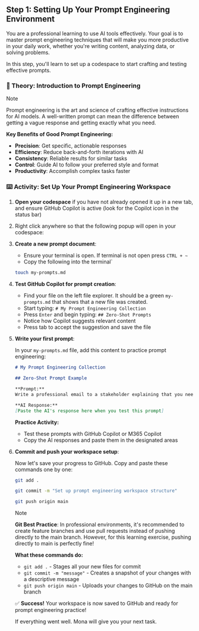## Step 1: Setting Up Your Prompt Engineering Environment

You are a professional learning to use AI tools effectively. Your goal is to master prompt engineering techniques that will make you more productive in your daily work, whether you're writing content, analyzing data, or solving problems.

In this step, you'll learn to set up a codespace to start crafting and testing effective prompts.

### 📖 Theory: Introduction to Prompt Engineering

> [!NOTE]
> Prompt engineering is the art and science of crafting effective instructions for AI models. A well-written prompt can mean the difference between getting a vague response and getting exactly what you need.

**Key Benefits of Good Prompt Engineering:**

- **Precision**: Get specific, actionable responses
- **Efficiency**: Reduce back-and-forth iterations with AI
- **Consistency**: Reliable results for similar tasks
- **Control**: Guide AI to follow your preferred style and format
- **Productivity**: Accomplish complex tasks faster

### ⌨️ Activity: Set Up Your Prompt Engineering Workspace

1. **Open your codespace** if you have not already opened it up in a new tab, and ensure GitHub Copilot is active (look for the Copilot icon in the status bar)

2. Right click anywhere so that the following popup will open in your codespace:

3. **Create a new prompt document**:
   - Ensure your terminal is open. If terminal is not open press `CTRL + ~`
   - Copy the following into the terminal`
   ```bash
   touch my-prompts.md
   ```

4. **Test GitHub Copilot for prompt creation**:
   - Find your file on the left file explorer. It should be a green `my-prompts.md` that shows that a new file was created.
   - Start typing: `# My Prompt Engineering Collection`
   - Press `Enter` and begin typing: `## Zero-Shot Prompts`
   - Notice how Copilot suggests relevant content
   - Press tab to accept the suggestion and save the file

5. **Write your first prompt**:
   
   In your `my-prompts.md` file, add this content to practice prompt engineering:
   
   ```markdown
   # My Prompt Engineering Collection
   
   ## Zero-Shot Prompt Example
   
   **Prompt:**
   Write a professional email to a stakeholder explaining that you need more information for the new WhatsApp project to do a thorough requirement analysis.
   
   **AI Response:**
   [Paste the AI's response here when you test this prompt]
   ```
   **Practice Activity:** 
   - Test these prompts with GitHub Copilot or M365 Copilot
   - Copy the AI responses and paste them in the designated areas

5. **Commit and push your workspace setup**:
   
   Now let's save your progress to GitHub. Copy and paste these commands one by one:
   
   ```bash
   git add .
   ```
   
   ```bash
   git commit -m "Set up prompt engineering workspace structure"
   ```
   
   ```bash
   git push origin main
   ```
   
   > [!NOTE]
   > **Git Best Practice**: In professional environments, it's recommended to create feature branches and use pull requests instead of pushing directly to the main branch. However, for this learning exercise, pushing directly to main is perfectly fine!
   
   **What these commands do:**
   - `git add .` - Stages all your new files for commit
   - `git commit -m "message"` - Creates a snapshot of your changes with a descriptive message
   - `git push origin main` - Uploads your changes to GitHub on the main branch
   
   ✅ **Success!** Your workspace is now saved to GitHub and ready for prompt engineering practice!

   If everything went well. Mona will give you your next task.
